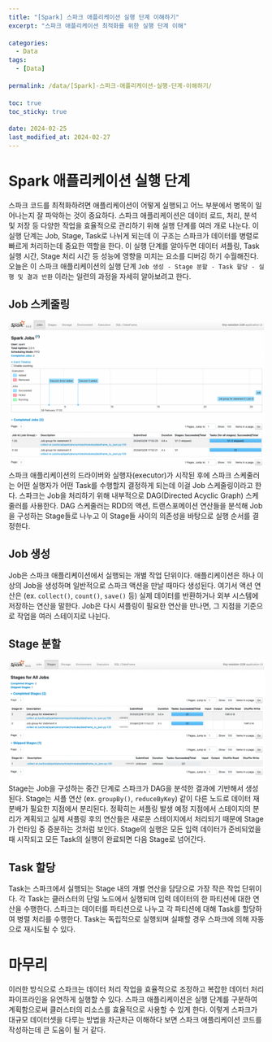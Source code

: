 ```yaml
---
title: "[Spark] 스파크 애플리케이션 실행 단계 이해하기"
excerpt: "스파크 애플리케이션 최적화를 위한 실행 단계 이해"

categories:
  - Data
tags:
  - [Data]

permalink: /data/[Spark]-스파크-애플리케이션-실행-단계-이해하기/

toc: true
toc_sticky: true

date: 2024-02-25
last_modified_at: 2024-02-27
---
```


# Spark 애플리케이션 실행 단계
스파크 코드를 최적화하려면 애플리케이션이 어떻게 실행되고 어느 부분에서 병목이 일어나는지 잘 파악하는 것이 중요하다. 
스파크 애플리케이션은 데이터 로드, 처리, 분석 및 저장 등 다양한 작업을 효율적으로 관리하기 위해 실행 단계를 여러 개로 나눈다. 
이 실행 단계는 Job, Stage, Task로 나뉘게 되는데 이 구조는 스파크가 데이터를 병렬로 빠르게 처리하는데 중요한 역할을 한다. 
이 실행 단계를 알아두면 데이터 셔플링, Task 실행 시간, Stage 처리 시간 등 성능에 영향을 미치는 요소를 디버깅 하기 수월해진다. 
오늘은 이 스파크 애플리케이션의 실행 단계 `Job 생성 - Stage 분할 - Task 할당 - 실행 및 결과 반환` 이라는 일련의 과정을 자세히 알아보려고 한다. 

## Job 스케줄링
![img.png](../assets/images/posts_img/스파크_잡_스케줄링.png)
스파크 애플리케이션의 드라이버와 실행자(executor)가 시작된 후에 스파크 스케줄러는 어떤 실행자가 어떤 Task를 수행할지 결정하게 되는데 이걸 Job 스케줄링이라고 한다. 
스파크는 Job을 처리하기 위해 내부적으로 DAG(Directed Acyclic Graph) 스케줄러를 사용한다. 
DAG 스케줄러는 RDD의 액션, 트랜스포메이션 연산들을 분석해 Job을 구성하는 Stage들로 나누고 이 Stage들 사이의 의존성을 바탕으로 실행 순서를 결정한다. 

## Job 생성
Job은 스파크 애플리케이션에서 실행되는 개별 작업 단위이다. 
애플리케이션은 하나 이상의 Job을 생성하며 일반적으로 스파크 액션을 만날 때마다 생성된다. 
여기서 액션 연산은 (ex. `collect()`, `count()`, `save()` 등) 실제 데이터를 반환하거나 외부 시스템에 저장하는 연산을 말한다. 
Job은 다시 셔플링이 필요한 연산을 만나면, 그 지점을 기준으로 작업을 여러 스테이지로 나뉜다.

## Stage 분할
![img.png](../assets/images/posts_img/스파크_스테이지.png)
Stage는 Job을 구성하는 중간 단계로 스파크가 DAG을 분석한 결과에 기반해서 생성된다. 
Stage는 셔플 연산 (ex. `groupBy()`, `reduceByKey`) 같이 다른 노드로 데이터 재분배가 필요한 지점에서 분리된다. 
정확히는 셔플링 발생 예정 지점에서 스테이지의 분리가 계획되고 실제 셔플링 후의 연산들은 새로운 스테이지에서 처리되기 때문에 Stage가 런타임 중 증분하는 것처럼 보인다. 
Stage의 실행은 모든 입력 데이터가 준비되었을 때 시작되고 모든 Task의 실행이 완료되면 다음 Stage로 넘어간다.

## Task 할당
Task는 스파크에서 실행되는 Stage 내의 개별 연산을 담당으로 가장 작은 작업 단위이다. 
각 Task는 클러스터의 단일 노드에서 실행되며 입력 데이터의 한 파티션에 대한 연산을 수행한다. 
스파크는 데이터를 파티션으로 나누고 각 파티션에 대해 Task를 할당하여 병렬 처리를 수행한다. 
Task는 독립적으로 실행되며 실패할 경우 스파크에 의해 자동으로 재시도될 수 있다. 

# 마무리
이러한 방식으로 스파크는 데이터 처리 작업을 효율적으로 조정하고 복잡한 데이터 처리 파이프라인을 유연하게 실행할 수 있다. 
스파크 애플리케이션은 실행 단계를 구분하여 계획함으로써 클러스터의 리소스를 효율적으로 사용할 수 있게 한다. 
이렇게 스파크가 대규모 데이터셋을 다루는 방법을 차근차근 이해하다 보면 스파크 애플리케이션 코드를 작성하는데 큰 도움이 될 거 같다. 
